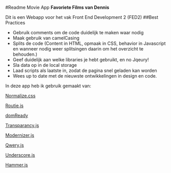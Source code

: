 #Readme Movie App
**Favoriete Films van Dennis**

Dit is een Webapp voor het vak Front End Development 2 (FED2)
##Best Practices
* Gebruik comments om de code duidelijk te maken waar nodig
* Maak gebruik van camelCasing
* Splits de code (Content in HTML, opmaak in CSS, behavior in  Javascript en wanneer nodig weer splitsingen daarin om het  overzicht te behouden.)
* Geef duidelijk aan welke libraries je hebt gebruikt, en no Jqeury!
* Sla data op in de local storage
* Laad scripts als laatste in, zodat de pagina snel geladen kan worden
* Wees up to date met de nieuwste ontwikkelingen in design en code.


In deze app heb ik gebruik gemaakt van:

[Normalize.css](http://necolas.github.io/normalize.css/)

[Routie.js](http://projects.jga.me/routie/)

[domReady](https://github.com/ded/domready)

[Transparancy.js](https://github.com/leonidas/transparency)

[Modernizer.js](http://modernizr.com/)

[Qwery.js](https://github.com/ded/qwery)

[Underscore.js](http://underscorejs.org/)

[Hammer.js](http://hammerjs.github.io/)
